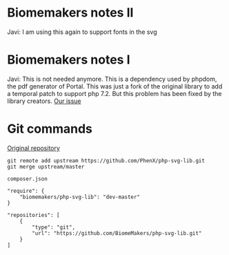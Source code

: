 
# Biomemakers notes II

Javi: I am using this again to support fonts in the svg


# Biomemakers notes I
 
Javi: This is not needed anymore. This is a dependency used by phpdom, the pdf generator of Portal. This was just a fork of the original library to add a temporal patch to support php 7.2. But this problem has been fixed by the library creators.
[Our issue](https://github.com/BiomeMakers/Portal/issues/27)


# Git commands

[Original repository](https://github.com/PhenX/php-svg-lib)

```
git remote add upstream https://github.com/PhenX/php-svg-lib.git
git merge upstream/master
```

`composer.json`


```
"require": {
	"biomemakers/php-svg-lib": "dev-master"
}

```

```
"repositories": [
    {
        "type": "git",
        "url": "https://github.com/BiomeMakers/php-svg-lib.git"
    }
]
```
